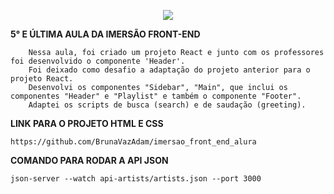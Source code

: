<p align="center">
   <img src="http://img.shields.io/static/v1?label=STATUS&message=CONCLUIDO&color=RED&style=for-the-badge" #vitrinedev/>
</p>

**5° E ÚLTIMA AULA DA IMERSÃO FRONT-END**

        Nessa aula, foi criado um projeto React e junto com os professores foi desenvolvido o componente 'Header'. 
        Foi deixado como desafio a adaptação do projeto anterior para o projeto React.
        Desenvolvi os componentes "Sidebar", "Main", que inclui os componentes "Header" e "Playlist" e também o componente "Footer".
        Adaptei os scripts de busca (search) e de saudação (greeting).



**LINK PARA O PROJETO HTML E CSS**

`https://github.com/BrunaVazAdam/imersao_front_end_alura`

**COMANDO PARA RODAR A API JSON**

`json-server --watch api-artists/artists.json --port 3000` 
